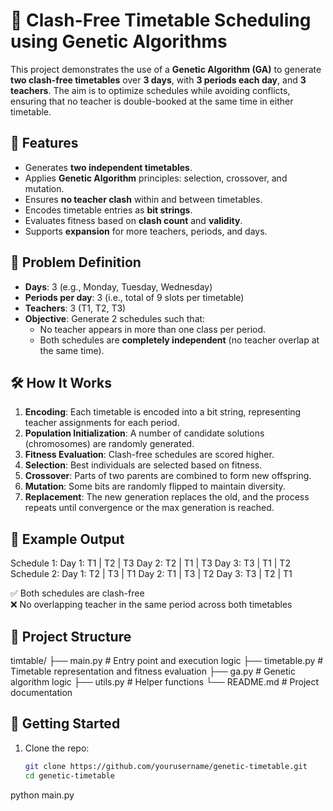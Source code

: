 # 🧬 Clash-Free Timetable Scheduling using Genetic Algorithms

This project demonstrates the use of a **Genetic Algorithm (GA)** to generate **two clash-free timetables** over **3 days**, with **3 periods each day**, and **3 teachers**. The aim is to optimize schedules while avoiding conflicts, ensuring that no teacher is double-booked at the same time in either timetable.

## 📌 Features

- Generates **two independent timetables**.
- Applies **Genetic Algorithm** principles: selection, crossover, and mutation.
- Ensures **no teacher clash** within and between timetables.
- Encodes timetable entries as **bit strings**.
- Evaluates fitness based on **clash count** and **validity**.
- Supports **expansion** for more teachers, periods, and days.

## 📘 Problem Definition

- **Days**: 3 (e.g., Monday, Tuesday, Wednesday)
- **Periods per day**: 3 (i.e., total of 9 slots per timetable)
- **Teachers**: 3 (T1, T2, T3)
- **Objective**: Generate 2 schedules such that:
  - No teacher appears in more than one class per period.
  - Both schedules are **completely independent** (no teacher overlap at the same time).

## 🛠️ How It Works

1. **Encoding**: Each timetable is encoded into a bit string, representing teacher assignments for each period.
2. **Population Initialization**: A number of candidate solutions (chromosomes) are randomly generated.
3. **Fitness Evaluation**: Clash-free schedules are scored higher.
4. **Selection**: Best individuals are selected based on fitness.
5. **Crossover**: Parts of two parents are combined to form new offspring.
6. **Mutation**: Some bits are randomly flipped to maintain diversity.
7. **Replacement**: The new generation replaces the old, and the process repeats until convergence or the max generation is reached.

## 🧪 Example Output

Schedule 1: Day 1: T1 | T2 | T3 Day 2: T2 | T1 | T3 Day 3: T3 | T1 | T2
Schedule 2: Day 1: T2 | T3 | T1 Day 2: T1 | T3 | T2 Day 3: T3 | T2 | T1

✅ Both schedules are clash-free  
❌ No overlapping teacher in the same period across both timetables

## 📂 Project Structure

timtable/ ├── main.py # Entry point and execution logic ├── timetable.py # Timetable representation and fitness evaluation ├── ga.py # Genetic algorithm logic ├── utils.py # Helper functions └── README.md # Project documentation


## 🚀 Getting Started

1. Clone the repo:
   ```bash
   git clone https://github.com/yourusername/genetic-timetable.git
   cd genetic-timetable

python main.py
